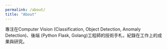```yaml
---
permalink: /about/
title: "About"
---
```


專注在Computer Vision (Classification, Object Detection, Anomaly Detection)、後端 (Python Flask, Golang)工程師的技術手札，紀錄在工作上的成果與研究。